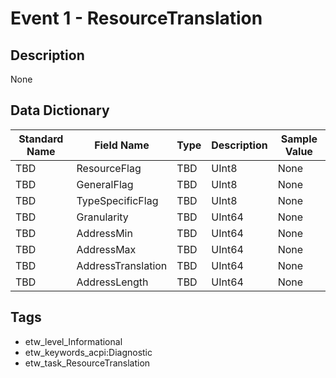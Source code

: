 # Event 1 - ResourceTranslation

## Description
None

## Data Dictionary
|Standard Name|Field Name|Type|Description|Sample Value|
|---|---|---|---|---|
|TBD|ResourceFlag|TBD|UInt8|None|None|
|TBD|GeneralFlag|TBD|UInt8|None|None|
|TBD|TypeSpecificFlag|TBD|UInt8|None|None|
|TBD|Granularity|TBD|UInt64|None|None|
|TBD|AddressMin|TBD|UInt64|None|None|
|TBD|AddressMax|TBD|UInt64|None|None|
|TBD|AddressTranslation|TBD|UInt64|None|None|
|TBD|AddressLength|TBD|UInt64|None|None|

## Tags
* etw_level_Informational
* etw_keywords_acpi:Diagnostic
* etw_task_ResourceTranslation